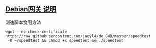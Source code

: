## [Debian网关 说明](https://jacyl4.github.io/post/debian-gateway/)

测速脚本食用方法

```
wget --no-check-certificate https://raw.githubusercontent.com/jacyl4/de_GWD/master/speedtest
 -O ~/speedtest && chmod +x speedtest && ./speedtest
```
